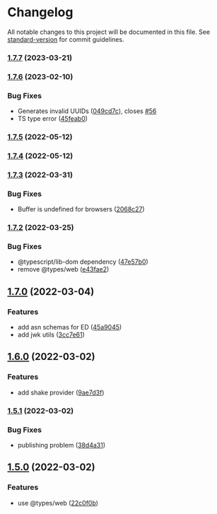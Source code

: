# Changelog

All notable changes to this project will be documented in this file. See [standard-version](https://github.com/conventional-changelog/standard-version) for commit guidelines.

### [1.7.7](https://github.com/PeculiarVentures/webcrypto-core/compare/v1.7.6...v1.7.7) (2023-03-21)

### [1.7.6](https://github.com/PeculiarVentures/webcrypto-core/compare/v1.7.5...v1.7.6) (2023-02-10)


### Bug Fixes

* Generates invalid UUIDs ([049cd7c](https://github.com/PeculiarVentures/webcrypto-core/commit/049cd7c9434c6171d8d8f4c83c9aa912fd510d3f)), closes [#56](https://github.com/PeculiarVentures/webcrypto-core/issues/56)
* TS type error ([45feab0](https://github.com/PeculiarVentures/webcrypto-core/commit/45feab0a0a78dcf9ecbd252d105b5cfa128c5085))

### [1.7.5](https://github.com/PeculiarVentures/webcrypto-core/compare/v1.7.4...v1.7.5) (2022-05-12)

### [1.7.4](https://github.com/PeculiarVentures/webcrypto-core/compare/v1.7.3...v1.7.4) (2022-05-12)

### [1.7.3](https://github.com/PeculiarVentures/webcrypto-core/compare/v1.7.2...v1.7.3) (2022-03-31)


### Bug Fixes

* Buffer is undefined for browsers ([2068c27](https://github.com/PeculiarVentures/webcrypto-core/commit/2068c27c2bff42303c66acecdf1c2dc819e27889))

### [1.7.2](https://github.com/PeculiarVentures/webcrypto-core/compare/v1.7.0...v1.7.2) (2022-03-25)


### Bug Fixes

* @typescript/lib-dom dependency ([47e57b0](https://github.com/PeculiarVentures/webcrypto-core/commit/47e57b0c87c55e051102593c0975370520ce6883))
* remove @types/web ([e43fae2](https://github.com/PeculiarVentures/webcrypto-core/commit/e43fae239ad6022d774ad81d9889f1a9cc46b9b1))

## [1.7.0](https://github.com/PeculiarVentures/webcrypto-core/compare/v1.6.0...v1.7.0) (2022-03-04)


### Features

* add asn schemas for ED ([45a9045](https://github.com/PeculiarVentures/webcrypto-core/commit/45a90455da038168eea32cc031bf70a3a01316ef))
* add jwk utils ([3cc7e61](https://github.com/PeculiarVentures/webcrypto-core/commit/3cc7e618f306c431718aefc3133d746b7c0c719b))

## [1.6.0](https://github.com/PeculiarVentures/webcrypto-core/compare/v1.5.1...v1.6.0) (2022-03-02)


### Features

* add shake provider ([9ae7d3f](https://github.com/PeculiarVentures/webcrypto-core/commit/9ae7d3fece28d3557e9f8712edf935460f342a3a))

### [1.5.1](https://github.com/PeculiarVentures/webcrypto-core/compare/v1.5.0...v1.5.1) (2022-03-02)


### Bug Fixes

* publishing problem ([38d4a31](https://github.com/PeculiarVentures/webcrypto-core/commit/38d4a31e0245a313225f94ff835a9d0d27382341))

## [1.5.0](https://github.com/PeculiarVentures/webcrypto-core/compare/v1.4.0...v1.5.0) (2022-03-02)


### Features

* use @types/web ([22c0f0b](https://github.com/PeculiarVentures/webcrypto-core/commit/22c0f0baeda86a22e9708eb831db015a3fceb827))
